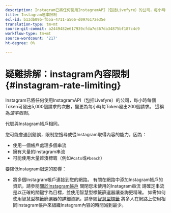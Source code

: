 ```yaml
---
description: Instagram已將任何使用InstagramAPI（包括Livefyre）的公司，每小時每個Token可發出5,000個請求的次數，變更為每小時每Token發出200個請求。 這稱為速率限制。
title: Instagram速率限制
exl-id: b13db09b-fb5a-4711-a566-d0976172e35e
translation-type: tm+mt
source-git-commit: a2449482e617939cfda7e367da34875bf187c4c9
workflow-type: tm+mt
source-wordcount: '217'
ht-degree: 0%

---
```


# 疑難排解：instagram內容限制{#instagram-rate-limiting}

Instagram已將任何使用InstagramAPI（包括Livefyre）的公司，每小時每個Token可發出5,000個請求的次數，變更為每小時每Token發出200個請求。 這稱為&#x200B;*速率限制*。

代號與Instagram帳戶相同。

您可能會遇到錯誤，限制您搜尋或從Instagram取得內容的能力，因為：

* 使用一個帳戶處理多個串流
* 擁有大量的Instagram串流
* 可能使用大量雜湊標籤（例如`#cats`或`#beach`）

要降低Instagram限速的影響：

* 將多個Instagram帳戶連接到您的網路。 有關在網路中添加Instagram帳戶的資訊，請參閱[關於Instagram帳戶](/help/using/c-users-creating-accounts-with-studio-access/t-configure-social-accout-instagram/c-about-instagram-accounts.md)
關閉您未使用的Instagram串流
請確定串流是以正確的關鍵字為目標，並使用智慧型標籤篩選器讓查詢更精確。 如需如何使用智慧型標籤篩選器的詳細資訊，請參閱[智慧型標籤](/help/using/c-features-livefyre/c-smart-tags/c-smart-tags.md)
將多人在網路上使用相同Instagram帳戶來組織Instagram內容的時間減到最少。
